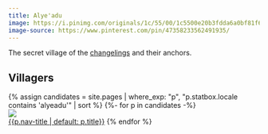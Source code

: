 ```yaml
---
title: Alye'adu
image: https://i.pinimg.com/originals/1c/55/00/1c5500e20b3fdda6a0bf81f68ff68547.jpg
image-source: https://www.pinterest.com/pin/47358233562491935/
---
```


The secret village of the [changelings](../creatures/changelings) and their anchors.

## Villagers

<div id="gallery">
{% assign candidates = site.pages | where_exp: "p", "p.statbox.locale contains 'alyeadu'" | sort %}
{%- for p in candidates -%}
<div style="display: inline-block">
<a href="{{site.baseurl}}{{p.url}}"><img src="{% include thumb-src src=p.image %}">
<br>{{p.nav-title | default: p.title}}</a>
</div>
{% endfor %}
</div>
